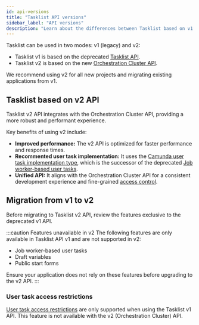 ```yaml
---
id: api-versions
title: "Tasklist API versions"
sidebar_label: "API versions"
description: "Learn about the differences between Tasklist based on v1 and v2 API, and how to migrate."
---
```


Tasklist can be used in two modes: v1 (legacy) and v2:

- Tasklist v1 is based on the deprecated [Tasklist API](../../apis-tools/tasklist-api-rest/tasklist-api-rest-overview.md).
- Tasklist v2 is based on the new [Orchestration Cluster API](../../apis-tools/orchestration-cluster-api-rest/orchestration-cluster-api-rest-overview.md).

We recommend using v2 for all new projects and migrating existing applications from v1.

## Tasklist based on v2 API

Tasklist v2 API integrates with the Orchestration Cluster API, providing a more robust and performant experience.

Key benefits of using v2 include:

- **Improved performance:** The v2 API is optimized for faster performance and response times.
- **Recommented user task implementation:** It uses the [Camunda user task implementation type](components/modeler/bpmn/user-tasks/user-tasks.md#camunda-user-tasks), which is the successor of the deprecated [Job worker-based user tasks](components/modeler/bpmn/user-tasks/user-tasks.md#job-worker-implementation).
- **Unified API:** It aligns with the Orchestration Cluster API for a consistent development experience and fine-grained [access control](../concepts/access-control/access-control-overview.md).

## Migration from v1 to v2

Before migrating to Tasklist v2 API, review the features exclusive to the deprecated v1 API.

:::caution Features unavailable in v2
The following features are only available in Tasklist API v1 and are not supported in v2:

- Job worker-based user tasks
- Draft variables
- Public start forms

Ensure your application does not rely on these features before upgrading to the v2 API.
:::

### User task access restrictions

[User task access restrictions](../concepts/access-control/user-task-access-restrictions.md) are only supported when using the Tasklist v1 API. This feature is not available with the v2 (Orchestration Cluster) API.
